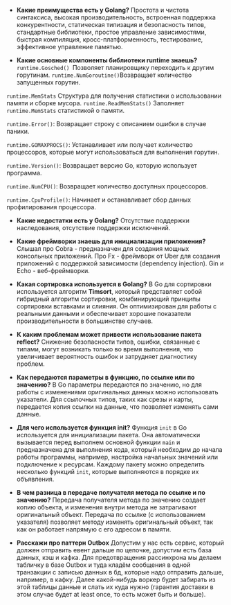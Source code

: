 - **Какие преимущества есть у Golang?**
Простота и чистота синтаксиса, высокая производительность, встроенная поддержка конкурентности, статическая типизация и безопасность типов, стандартные библиотеки, простое управление зависимостями, быстрая компиляция, кросс-платформенность, тестирование, эффективное управление памятью.

- **Какие основные компоненты библиотеки runtime знаешь?**
`runtime.Gosched() `Позволяет планировщику переходить к другим горутинам.
`runtime.NumGoroutine()`Возвращает количество запущенных горутин.

`runtime.MemStats` Структура для получения статистики о использовании памяти и сборке мусора.
`runtime.ReadMemStats()` Заполняет `runtime.MemStats` статистикой о памяти.

`runtime.Error()`: Возвращает строку с описанием ошибки в случае паники.

`runtime.GOMAXPROCS()`: Устанавливает или получает количество процессоров, которые могут использоваться для выполнения горутин.

`runtime.Version()`: Возвращает версию Go, которую использует программа.

`runtime.NumCPU()`: Возвращает количество доступных процессоров.

`runtime.CpuProfile()`: Начинает и останавливает сбор данных профилирования процессора.

- **Какие недостатки есть у Golang?**
Отсутствие поддержки наследования, отсутствие поддержки исключений.

- **Какие фреймворки знаешь для инициализации приложения?**
Слышал про Cobra - предназначен для создания мощных консольных приложений. Про Fx - фреймворк от Uber для создания приложений с поддержкой зависимости (dependency injection). Gin и Echo - веб-фреймворки.

- **Какая сортировка используется в Golang?**
В Go для сортировки используется алгоритм **Timsort**, который представляет собой гибридный алгоритм сортировки, комбинирующий принципы сортировки вставками и слияния. Он оптимизирован для работы с реальными данными и обеспечивает хорошие показатели производительности в большинстве случаев.

- **К каким проблемам может привести использование пакета reflect?**
Снижение безопасности типов, ошибки, связанные с типами, могут возникать только во время выполнения, что увеличивает вероятность ошибок и затрудняет диагностику проблем.

- **Как передаются параметры в функцию, по ссылке или по значению?**
В Go параметры передаются по значению, но для работы с изменениями оригинальных данных можно использовать указатели. Для ссылочных типов, таких как срезы и карты, передается копия ссылки на данные, что позволяет изменять сами данные.

- **Для чего используется функция init?**
Функция `init` в Go используется для инициализации пакета. Она автоматически вызывается перед выполнем основной функции `main` и предназначена для выполнения кода, который необходим до начала работы программы, например, настройка начальных значений или подключение к ресурсам. Каждому пакету можно определить несколько функций `init`, которые выполняются в порядке их объявления.

- **В чем разница в передаче получателя метода по ссылке и по значению?**
Передача получателя метода по значению создает копию объекта, и изменения внутри метода не затрагивают оригинальный объект. Передача по ссылке (с использованием указателя) позволяет методу изменять оригинальный объект, так как он работает напрямую с его адресом в памяти.

- **Расскажи про паттерн Outbox**
Допустим у нас есть сервис, который должен отправить евент дальше по цепочке, допустим есть база данных, кэш и кафка. Для предотвращения рассинхрона мы делаем табличку в базе Outbox и туда кладём сообщения в одной транзакции с записью данных в бд, которые надо отправить дальше, например, в кафку.  Далее какой-нибудь воркер будет забирать из этой таблицы данные и слать их куда нужно (гарантия доставки в этом случае будет at least once, то есть может быть и больше).